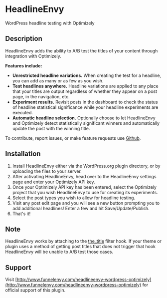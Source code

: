 # HeadlineEnvy
WordPress headline testing with Optimizely

## Description

HeadlineEnvy adds the ability to A/B test the titles of your content
through integration with Optimizely.

__Features include:__

* __Unrestricted headline variations.__ When creating the test for a headline, you can add as many or as few as you wish.
* __Test headlines anywhere.__ Headline variations are applied to any place that your titles are output regardless of whether they appear on a post page, in the navigation, etc.
* __Experiment results.__ Revisit posts in the dashboard to check the status of headline statistical significance while your headline experiments are executed.
* __Automatic headline selection.__ Optionally choose to let HeadlineEnvy and Optimizely detect statistically significant winners and automatically update the post with the winning title.

To contribute, report issues, or make feature requests use [Github](https://github.com/methnen/m-chart).

## Installation

1. Install HeadlineEnvy either via the WordPress.org plugin directory, or by uploading the files to your server.
2. After activating HeadlineEnvy, head over to the HeadlineEnvy settings page and enter your Optimizely API key.
3. Once your Optimizely API key has been entered, select the Optimizely project that you wish HeadlineEnvy to use for creating its experiments.
4. Select the post types you wish to allow for headline testing.
5. Visit any post edit page and you will see a new button prompting you to add additional headlines! Enter a few and hit Save/Update/Publish.
6. That's it!

## Note

HeadlineEnvy works by attaching to the [the_title](https://codex.wordpress.org/Plugin_API/Filter_Reference/the_title) filter hook.  If your theme or plugin uses a method of getting post titles that does not trigger that hook HeadlineEnvy will be unable to A/B test those cases.

## Support

Visit [http://www.funnelenvy.com/headlineenvy-wordpress-optimizely](http://www.funnelenvy.com/headlineenvy-wordpress-optimizely) for official support of this plugin.
